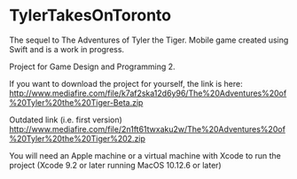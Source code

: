 # TylerTakesOnToronto
The sequel to The Adventures of Tyler the Tiger. Mobile game created using Swift and is a work in progress.

Project for Game Design and Programming 2.

If you want to download the project for yourself, the link is here: 
http://www.mediafire.com/file/k7af2ska12d6y96/The%20Adventures%20of%20Tyler%20the%20Tiger-Beta.zip

Outdated link (i.e. first version)
http://www.mediafire.com/file/2n1ft61twxaku2w/The%20Adventures%20of%20Tyler%20the%20Tiger%202.zip

You will need an Apple machine or a virtual machine with Xcode to run the project (Xcode 9.2 or later running MacOS 10.12.6 or later)

